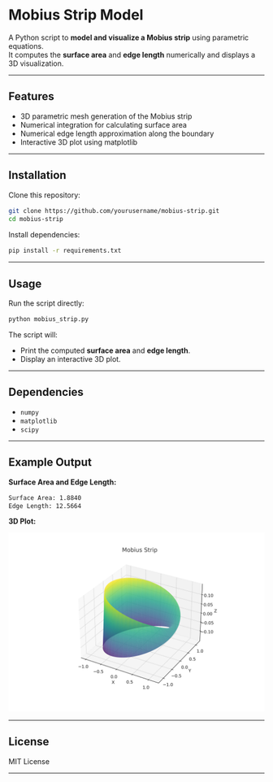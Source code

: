 
# Mobius Strip Model

A Python script to **model and visualize a Mobius strip** using parametric equations.  
It computes the **surface area** and **edge length** numerically and displays a 3D visualization.

---

## Features
- 3D parametric mesh generation of the Mobius strip
- Numerical integration for calculating surface area
- Numerical edge length approximation along the boundary
- Interactive 3D plot using matplotlib

---

## Installation

Clone this repository:

```bash
git clone https://github.com/yourusername/mobius-strip.git
cd mobius-strip
```

Install dependencies:

```bash
pip install -r requirements.txt
```

---

## Usage

Run the script directly:

```bash
python mobius_strip.py
```

The script will:
- Print the computed **surface area** and **edge length**.
- Display an interactive 3D plot.

---

## Dependencies

- `numpy`
- `matplotlib`
- `scipy`

---

## Example Output

**Surface Area and Edge Length:**
```
Surface Area: 1.8840
Edge Length: 12.5664
```

**3D Plot:**

![Mobius Plot](mobius_plot.png)

---

## License

MIT License

---


